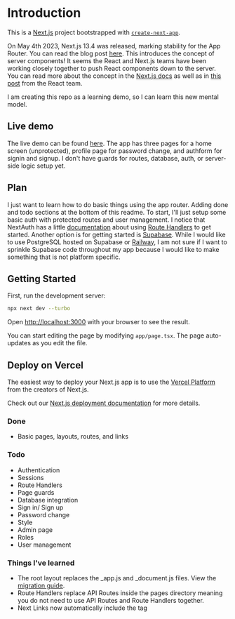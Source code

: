 # Introduction

This is a [Next.js](https://nextjs.org/) project bootstrapped with [`create-next-app`](https://github.com/vercel/next.js/tree/canary/packages/create-next-app).

On May 4th 2023, Next.js 13.4 was released, marking stability for the App Router. You can read the blog post [here](https://nextjs.org/blog/next-13-4). This introduces the concept of server components! It seems the React and Next.js teams have been working closely together to push React components down to the server. You can read more about the concept in the [Next.js docs](https://nextjs.org/docs/getting-started/react-essentials#thinking-in-server-components) as well as in [this post](https://react.dev/blog/2023/03/22/react-labs-what-we-have-been-working-on-march-2023#react-server-components) from the React team.

I am creating this repo as a learning demo, so I can learn this new mental model.

## Live demo

The live demo can be found [here](https://nextjs-app-router-demo.vercel.app/). The app has three pages for a home screen (unprotected), profile page for password change, and authform for signin and signup. I don't have guards for routes, database, auth, or server-side logic setup yet.

## Plan

I just want to learn how to do basic things using the app router. Adding done and todo sections at the bottom of this readme. To start, I'll just setup some basic auth with protected routes and user management. I notice that NextAuth has a little [documentation](https://next-auth.js.org/configuration/initialization#route-handlers-app) about using [Route Handlers](https://nextjs.org/docs/app/building-your-application/routing/router-handlers) to get started. Another option is for getting started is [Supabase](https://supabase.com/docs/guides/auth/auth-helpers/nextjs#server-components). While I would like to use PostgreSQL hosted on Supabase or [Railway](https://railway.app), I am not sure if I want to sprinkle Supabase code throughout my app because I would like to make something that is not platform specific.

## Getting Started

First, run the development server:

```bash
npx next dev --turbo
```

Open [http://localhost:3000](http://localhost:3000) with your browser to see the result.

You can start editing the page by modifying `app/page.tsx`. The page auto-updates as you edit the file.

## Deploy on Vercel

The easiest way to deploy your Next.js app is to use the [Vercel Platform](https://vercel.com/new?utm_medium=default-template&filter=next.js&utm_source=create-next-app&utm_campaign=create-next-app-readme) from the creators of Next.js.

Check out our [Next.js deployment documentation](https://nextjs.org/docs/deployment) for more details.

### Done

- Basic pages, layouts, routes, and links

### Todo

- Authentication
- Sessions
- Route Handlers
- Page guards
- Database integration
- Sign in/ Sign up
- Password change
- Style
- Admin page
- Roles
- User management

### Things I've learned

- The root layout replaces the \_app.js and \_document.js files. View the [migration guide](https://nextjs.org/docs/app/building-your-application/upgrading/app-router-migration#migrating-_documentjs-and-_appjs).
- Route Handlers replace API Routes inside the pages directory meaning you do not need to use API Routes and Route Handlers together.
- Next Links now automatically include the <a> tag
